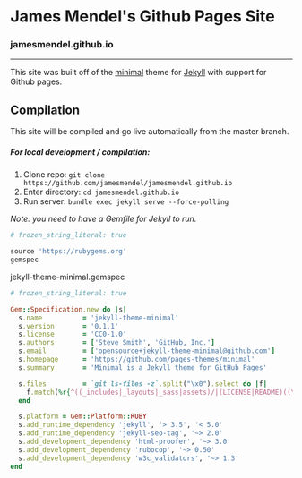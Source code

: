 # James Mendel's Github Pages Site
### jamesmendel.github.io
----
This site was built off of the [minimal](https://github.com/pages-themes/minimal) theme for [Jekyll](https://jekyllrb.com/) with support for Github pages.

## Compilation
This site will be compiled and go live automatically from the master branch.  

##### For local development / compilation:
1. Clone repo: `git clone https://github.com/jamesmendel/jamesmendel.github.io`
2. Enter directory: `cd jamesmendel.github.io`
3. Run server: `bundle exec jekyll serve --force-polling`

*Note: you need to have a Gemfile for Jekyll to run.*
```ruby
# frozen_string_literal: true

source 'https://rubygems.org'
gemspec
```
jekyll-theme-minimal.gemspec
```ruby
# frozen_string_literal: true

Gem::Specification.new do |s|
  s.name          = 'jekyll-theme-minimal'
  s.version       = '0.1.1'
  s.license       = 'CC0-1.0'
  s.authors       = ['Steve Smith', 'GitHub, Inc.']
  s.email         = ['opensource+jekyll-theme-minimal@github.com']
  s.homepage      = 'https://github.com/pages-themes/minimal'
  s.summary       = 'Minimal is a Jekyll theme for GitHub Pages'

  s.files         = `git ls-files -z`.split("\x0").select do |f|
    f.match(%r{^((_includes|_layouts|_sass|assets)/|(LICENSE|README)((\.(txt|md|markdown)|$)))}i)
  end

  s.platform = Gem::Platform::RUBY
  s.add_runtime_dependency 'jekyll', '> 3.5', '< 5.0'
  s.add_runtime_dependency 'jekyll-seo-tag', '~> 2.0'
  s.add_development_dependency 'html-proofer', '~> 3.0'
  s.add_development_dependency 'rubocop', '~> 0.50'
  s.add_development_dependency 'w3c_validators', '~> 1.3'
end

```